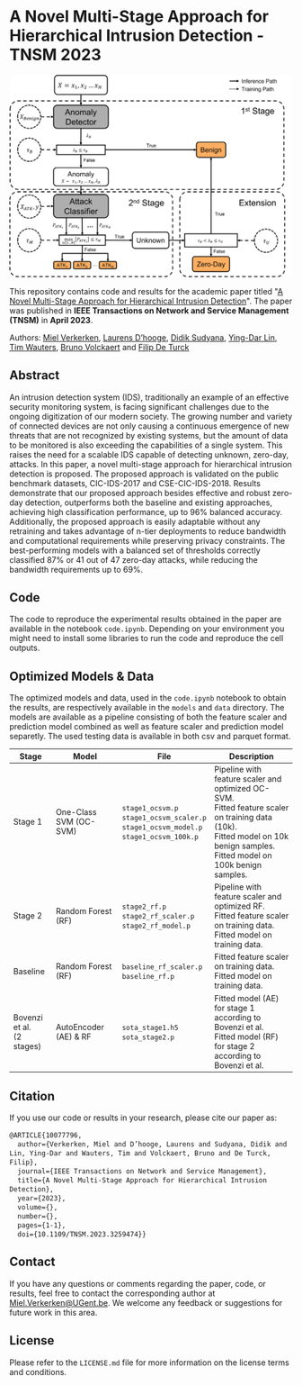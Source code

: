 
# A Novel Multi-Stage Approach for Hierarchical Intrusion Detection - TNSM 2023

![Architecture of the novel Multi-Stage Hierarchical IDS](architecture.png)

This repository contains code and results for the academic paper titled "[A Novel Multi-Stage Approach for Hierarchical Intrusion Detection](10.1109/TNSM.2023.3259474)". The paper was published in **IEEE Transactions on Network and Service Management (TNSM)** in **April 2023**. 

Authors: [Miel Verkerken](https://scholar.google.be/citations?user=WiZwBjoAAAAJ), [Laurens D’hooge](https://scholar.google.be/citations?user=NQe4w9UAAAAJ), [Didik Sudyana](https://scholar.google.be/citations?user=piXtDB4AAAAJ), [Ying-Dar Lin](https://scholar.google.be/citations?user=BiG37KwAAAAJ), [Tim Wauters](https://scholar.google.be/citations?user=Kvxp9iYAAAAJ), [Bruno Volckaert](https://scholar.google.be/citations?user=NIILGOMAAAAJ) and [Filip De Turck](https://scholar.google.be/citations?user=-HXXnmEAAAAJ)

## Abstract

An intrusion detection system (IDS), traditionally an example of an effective security monitoring system, is facing significant challenges due to the ongoing digitization of our modern society. The growing number and variety of connected devices are not only causing a continuous emergence of new threats that are not recognized by existing systems, but the amount of data to be monitored is also exceeding the capabilities of a single system. This raises the need for a scalable IDS capable of detecting unknown, zero-day, attacks. In this paper, a novel multi-stage approach for hierarchical intrusion detection is proposed. The proposed approach is validated on the
public benchmark datasets, CIC-IDS-2017 and CSE-CIC-IDS-2018. Results demonstrate that our proposed approach besides effective and robust zero-day detection, outperforms both the baseline and existing approaches, achieving high classification performance, up to 96% balanced accuracy. Additionally, the
proposed approach is easily adaptable without any retraining and takes advantage of n-tier deployments to reduce bandwidth and computational requirements while preserving privacy constraints. The best-performing models with a balanced set of thresholds correctly classified 87% or 41 out of 47 zero-day attacks, while
reducing the bandwidth requirements up to 69%.

## Code

The code to reproduce the experimental results obtained in the paper are available in the notebook `code.ipynb`. Depending on your environment you might need to install some libraries to run the code and reproduce the cell outputs.

## Optimized Models & Data

The optimized models and data, used in the `code.ipynb` notebook to obtain the results, are respectively available in the `models` and `data` directory. The models are available as a pipeline consisting of both the feature scaler and prediction model combined as well as feature scaler and prediction model separetly. The used testing data is available in both csv and parquet format.

| Stage                        | Model                  | File                                                                                           | Description                                                                                                                                                                        |
|------------------------------|------------------------|------------------------------------------------------------------------------------------------|------------------------------------------------------------------------------------------------------------------------------------------------------------------------------------|
| Stage 1                      | One-Class SVM (OC-SVM) | `stage1_ocsvm.p`<br>`stage1_ocsvm_scaler.p`<br>`stage1_ocsvm_model.p`<br>`stage1_ocsvm_100k.p` | Pipeline with feature scaler and optimized OC-SVM.<br>Fitted feature scaler on training data (10k).<br>Fitted model on 10k benign samples.<br>Fitted model on 100k benign samples. |
| Stage 2                      | Random Forest (RF)     | `stage2_rf.p`<br>`stage2_rf_scaler.p`<br>`stage2_rf_model.p`                                   | Pipeline with feature scaler and optimized RF.<br>Fitted feature scaler on training data.<br>Fitted model on training data.                                                        |
| Baseline                     | Random Forest (RF)     | `baseline_rf_scaler.p`<br>`baseline_rf.p`                                                      | Fitted feature scaler on training data.<br>Fitted model on training data.                                                                                                          |
| Bovenzi et al.<br>(2 stages) | AutoEncoder (AE) & RF  | `sota_stage1.h5`<br>`sota_stage2.p`                                                            | Fitted model (AE) for stage 1 according to Bovenzi et al.<br>Fitted model (RF) for stage 2 according to Bovenzi et al.                                                             |

## Citation

If you use our code or results in your research, please cite our paper as:
```
@ARTICLE{10077796,
  author={Verkerken, Miel and D’hooge, Laurens and Sudyana, Didik and Lin, Ying-Dar and Wauters, Tim and Volckaert, Bruno and De Turck, Filip},
  journal={IEEE Transactions on Network and Service Management}, 
  title={A Novel Multi-Stage Approach for Hierarchical Intrusion Detection}, 
  year={2023},
  volume={},
  number={},
  pages={1-1},
  doi={10.1109/TNSM.2023.3259474}}
  ```


## Contact

If you have any questions or comments regarding the paper, code, or results, feel free to contact the corresponding author at Miel.Verkerken@UGent.be. We welcome any feedback or suggestions for future work in this area. 

## License

Please refer to the `LICENSE.md` file for more information on the license terms and conditions.